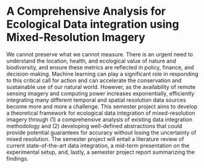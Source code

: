 # A Comprehensive Analysis for Ecological Data integration using Mixed-Resolution Imagery

We cannot preserve what we cannot measure. There is an urgent need to understand the location, health, and ecological value of nature and biodiversity, and ensure these metrics are reflected in policy, finance, and decision-making. Machine learning can play a significant role in responding to this critical call for action and can accelerate the conservation and sustainable use of our natural world. However, as the availability of remote sensing imagery and computing power increases exponentially, efficiently integrating many different temporal and spatial resolution data sources become more and more a challenge.
This semester project aims to develop a theoretical framework for ecological data integration of mixed-resolution imagery through (1) a comprehensive analysis of existing data integration methodology and (2) developing well-defined abstractions that could provide potential guarantees for accuracy without losing the uncertainty of mixed resolution.
The semester project will entail a literature review of current state-of-the-art data integration, a mid-term presentation on the experimental setup, and, lastly, a semester project report summarizing the findings.
